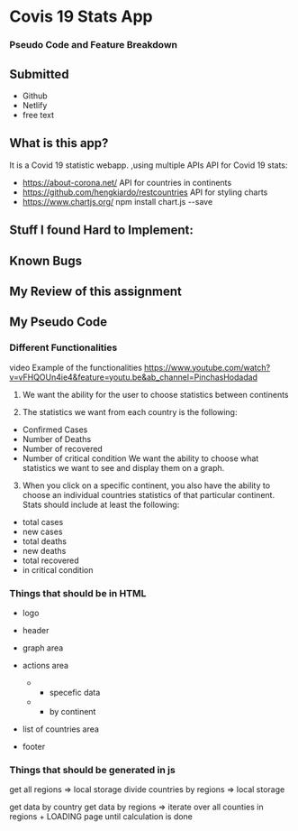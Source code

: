 # Covis 19 Stats App 
### Pseudo Code and Feature Breakdown

## Submitted 
- Github
- Netlify
- free text

## What is this app?
It is a Covid 19 statistic webapp.
,using multiple APIs
API for Covid 19 stats:
- https://about-corona.net/
API for countries in continents
- https://github.com/hengkiardo/restcountries
API for styling charts
- https://www.chartjs.org/
npm install chart.js --save

## Stuff I found Hard to Implement:

## Known Bugs

## My Review of this assignment


## My Pseudo Code 


### Different Functionalities
video Example of the functionalities
https://www.youtube.com/watch?v=vFHQOUn4ie4&feature=youtu.be&ab_channel=PinchasHodadad

1. We want the ability for the user to choose statistics between continents

2. The statistics we want from each country is the following:
- Confirmed Cases
- Number of Deaths
- Number of recovered
- Number of critical condition
We want the ability to choose what statistics we want to see and display them
on a graph.

3. When you click on a specific continent, you also have the ability to choose
an individual countries statistics of that particular continent. Stats should
include at least the following:
- total cases
- new cases
- total deaths
- new deaths
- total recovered
- in critical condition

### Things that should be in HTML
-  logo
- header 
- graph area
- actions area
	- - specefic data
	- - by continent
- list of countries area

- footer

### Things that should be generated in js

get all regions => local storage
divide countries by regions => local storage

get data by country
get data by regions => iterate over all counties in regions + LOADING page until calculation is done